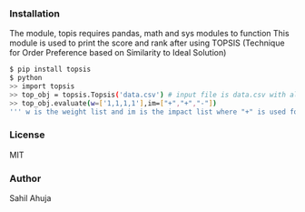 ### Installation
The module, topis requires pandas, math and sys modules to function
This module is used to print the score and rank after using TOPSIS (Technique for Order Preference based on Similarity to Ideal Solution)
```sh
$ pip install topsis
$ python
>> import topsis
>> top_obj = topsis.Topsis('data.csv') # input file is data.csv with all numberical data
>> top_obj.evaluate(w=['1,1,1,1'],im=["+","+","-"]) 
''' w is the weight list and im is the impact list where "+" is used for maximize and "-" for minimize. Size of w, im is equal to number of features. Default weight is 1 and impact is "+" '''
```
### License
MIT
### Author
Sahil Ahuja
